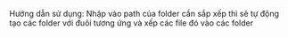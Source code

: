 Hướng dẫn sử dụng: Nhập vào path của folder cần sắp xếp thì sẽ tự động tạo các folder với đuôi tương ứng và xếp các file đó vào các folder
